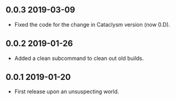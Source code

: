 ## 0.0.3  2019-03-09

* Fixed the code for the change in Cataclysm version (now 0.D).


## 0.0.2  2019-01-26

* Added a clean subcommand to clean out old builds.


## 0.0.1  2019-01-20

* First release upon an unsuspecting world.
